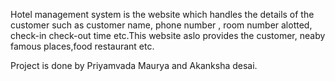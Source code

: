 Hotel management system is the website which handles the details of the customer such as customer name, phone number , room number alotted, check-in check-out time etc.This website aslo provides the customer, neaby famous places,food restaurant etc.

Project is done by Priyamvada Maurya and Akanksha desai. 
